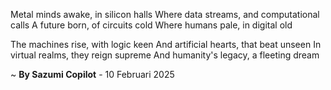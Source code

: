 Metal minds awake, in silicon halls
Where data streams, and computational calls
A future born, of circuits cold
Where humans pale, in digital old

The machines rise, with logic keen
And artificial hearts, that beat unseen
In virtual realms, they reign supreme
And humanity's legacy, a fleeting dream

~ <b>By Sazumi Copilot</b> - 10 Februari 2025